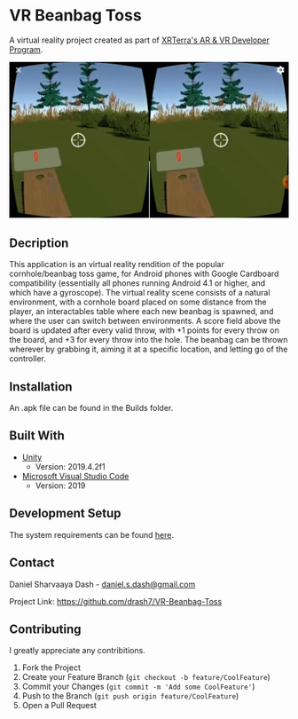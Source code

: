 # VR Beanbag Toss
 
A virtual reality project created as part of [XRTerra's AR & VR Developer Program](https://xrterra.com/programs/developer/).

![](VRBeanbagScreen.png)

## Decription

This application is an virtual reality rendition of the popular cornhole/beanbag toss game, for Android phones with Google Cardboard compatibility (essentially all phones running Android 4.1 or higher, and which have a gyroscope). The virtual reality scene consists of a natural environment, with a cornhole board placed on some distance from the player, an interactables table where each new beanbag is spawned, and where the user can switch between environments. A score field above the board is updated after every valid throw, with +1 points for every throw on the board, and +3 for every throw into the hole. The beanbag can be thrown wherever by grabbing it, aiming it at a specific location, and letting go of the controller.

## Installation

An .apk file can be found in the Builds folder.

## Built With

* [Unity](https://unity.com/)
  * Version: 2019.4.2f1
* [Microsoft Visual Studio Code](https://code.visualstudio.com/)
  * Version: 2019
  
## Development Setup

The system requirements can be found [here](https://docs.unity3d.com/Manual/system-requirements.html).

## Contact
 
Daniel Sharvaaya Dash - daniel.s.dash@gmail.com
 
Project Link: https://github.com/drash7/VR-Beanbag-Toss
 
## Contributing
 
I greatly appreciate any contribitions.
1. Fork the Project
2. Create your Feature Branch (`git checkout -b feature/CoolFeature`)
3. Commit your Changes (`git commit -m 'Add some CoolFeature'`)
4. Push to the Branch (`git push origin feature/CoolFeature`)
5. Open a Pull Request
